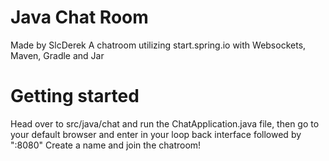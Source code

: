 # Java Chat Room
 Made by SlcDerek
 A chatroom utilizing start.spring.io with Websockets, Maven, Gradle and Jar
# Getting started
Head over to src/java/chat and run the ChatApplication.java file, then go to your default browser and enter in your loop back interface followed by ":8080" Create a name and join the chatroom!
